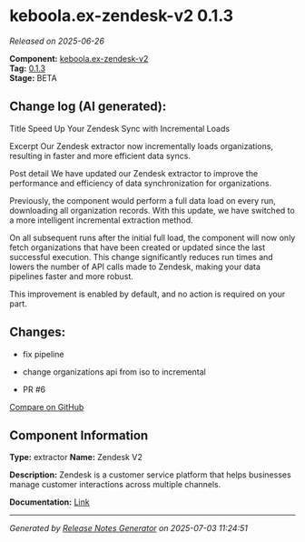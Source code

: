 #  keboola.ex-zendesk-v2 0.1.3

_Released on 2025-06-26_

**Component:** [keboola.ex-zendesk-v2](https://github.com/keboola/component-zendesk)  
**Tag:** [0.1.3](https://github.com/keboola/component-zendesk/releases/tag/0.1.3)  
**Stage:** BETA


## Change log (AI generated):
Title
Speed Up Your Zendesk Sync with Incremental Loads

Excerpt
Our Zendesk extractor now incrementally loads organizations, resulting in faster and more efficient data syncs.

Post detail
We have updated our Zendesk extractor to improve the performance and efficiency of data synchronization for organizations.

Previously, the component would perform a full data load on every run, downloading all organization records. With this update, we have switched to a more intelligent incremental extraction method.

On all subsequent runs after the initial full load, the component will now only fetch organizations that have been created or updated since the last successful execution. This change significantly reduces run times and lowers the number of API calls made to Zendesk, making your data pipelines faster and more robust.

This improvement is enabled by default, and no action is required on your part.



## Changes:



- fix pipeline 




- change organizations api from iso to incremental 




- PR #6 



[Compare on GitHub](https://github.com/keboola/component-zendesk/compare/0.1.2...0.1.3)



## Component Information
**Type:** extractor
**Name:** Zendesk V2

**Description:** Zendesk is a customer service platform that helps businesses manage customer interactions across multiple channels.


**Documentation:** [Link](https://github.com/keboola/component-zendesk/blob/master/README.md)



---
_Generated by [Release Notes Generator](https://github.com/keboola/release-notes-generator)
on 2025-07-03 11:24:51_